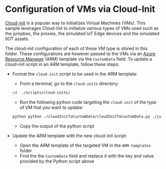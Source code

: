 # Configuration of VMs via Cloud-Init

[Cloud-init](https://cloudinit.readthedocs.io/en/latest/) is a popular way to initializes Virtual Machines (VMs). This sample leverages Cloud-Init to initialize various types of VMs used such as the jumpbox, the proxies, the simulated IoT Edge devices and the simulated IIOT assets.

The cloud-init configuration of each of these VM type is stored in this folder. These configurations are however passed to the VMs via an [Azure Resource Manager](https://docs.microsoft.com/en-us/azure/azure-resource-manager/management/overview) (ARM) template via the `CustomData` field. To update a cloud-init script in an ARM template, follow these steps:

- Format the `cloud-init` script to be used in the ARM template:

    - From a terminal, go to the `cloud-inits` directory:

    ```bash
    cd  ./scripts/cloud-inits/
    ```

    -  Run the following python code targeting the `cloud-init` of the type of VM that you want to update:

    ```bash
    python python ./cloudInitToCustomData/cloudInitToCustomData.py ./jumpbox/cloud-init.txt
    ```

    - Copy the output of the python script

- Update the ARM template with the new cloud-init script:

    - Open the ARM template of the targeted VM in the `ARM-templates` folder
    - Find the the `CustomData` field and replace it with the key and value provided by the Python script above

